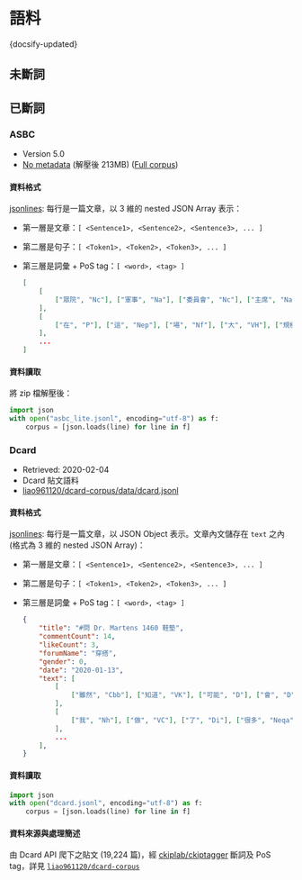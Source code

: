 # 語料

{docsify-updated}


## 未斷詞



## 已斷詞


### ASBC

- Version 5.0
- [No metadata](https://drive.google.com/file/d/1rPj_cLwAwnIMZvHSA9ejCgQHJPev6SRQ) (解壓後 213MB)
([Full corpus](https://drive.google.com/file/d/1yIdtvMu8vMpwhgTl9zRTL1Dj8feKEv-G)) 

#### 資料格式

[jsonlines](http://jsonlines.org): 每行是一篇文章，以 3 維的 nested JSON Array 表示：

- 第一層是文章：`[ <Sentence1>, <Sentence2>, <Sentence3>, ... ]`
- 第二層是句子：`[ <Token1>, <Token2>, <Token3>, ... ]`
- 第三層是詞彙 + PoS tag：`[ <word>, <tag> ]` 

	```json
	[
		[
			["眾院", "Nc"], ["軍事", "Na"], ["委員會", "Nc"], ["主席", "Na"], ["亞斯平", "Nb"], ["說", "VE"], ["，", "COMMACATEGORY"]
		], 
		[
			["在", "P"], ["這", "Nep"], ["場", "Nf"], ["大", "VH"], ["規模", "Na"], ["空中", "Nc"], ["攻擊", "Nv"], ["行動", "Na"], ["中", "Ng"], ["，", "COMMACATEGORY"]
		], 
		...
	]
	```
	
#### 資料讀取

將 zip 檔解壓後：
```python
import json
with open("asbc_lite.jsonl", encoding="utf-8") as f:
	corpus = [json.loads(line) for line in f]
```


### Dcard

- Retrieved: 2020-02-04
- Dcard 貼文語料
- [liao961120/dcard-corpus/data/dcard.jsonl](https://github.com/liao961120/dcard-corpus/tree/master/data/dcard.jsonl)


#### 資料格式

[jsonlines](http://jsonlines.org): 每行是一篇文章，以 JSON Object 表示。文章內文儲存在 `text` 之內 (格式為 3 維的 nested JSON Array)：

- 第一層是文章：`[ <Sentence1>, <Sentence2>, <Sentence3>, ... ]`
- 第二層是句子：`[ <Token1>, <Token2>, <Token3>, ... ]`
- 第三層是詞彙 + PoS tag：`[ <word>, <tag> ]` 

	```json
	{
		"title": "#問 Dr. Martens 1460 鞋墊", 
		"commentCount": 14, 
		"likeCount": 3, 
		"forumName": "穿搭", 
		"gender": 0, 
		"date": "2020-01-13",
		"text": [
			[
				["雖然", "Cbb"], ["知道", "VK"], ["可能", "D"], ["會", "D"], ["被", "P"], ...
			],
			[
				["我", "Nh"], ["做", "VC"], ["了", "Di"], ["很多", "Neqa"], ["功課", "Na"], ...
			],
			...
		],
	}
	```

#### 資料讀取

```python
import json
with open("dcard.jsonl", encoding="utf-8") as f:
	corpus = [json.loads(line) for line in f]
```


#### 資料來源與處理簡述

由 Dcard API 爬下之貼文 (19,224 篇)，經 [ckiplab/ckiptagger](https://github.com/ckiplab/ckiptagger) 斷詞及 PoS tag，詳見 [`liao961120/dcard-corpus`](https://github.com/liao961120/dcard-corpus)